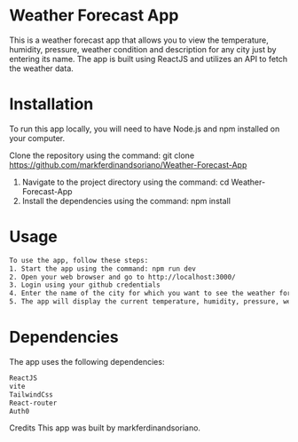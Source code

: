 # Weather Forecast App
This is a weather forecast app that allows you to view the temperature, humidity, pressure, weather condition and description for any city just by entering its name. The app is built using ReactJS and utilizes an API to fetch the weather data.

# Installation
To run this app locally, you will need to have Node.js and npm installed on your computer.

Clone the repository using the command: git clone https://github.com/markferdinandsoriano/Weather-Forecast-App
1. Navigate to the project directory using the command: cd Weather-Forecast-App
2. Install the dependencies using the command: npm install

# Usage
```sh   
To use the app, follow these steps:
1. Start the app using the command: npm run dev
2. Open your web browser and go to http://localhost:3000/
3. Login using your github credentials
4. Enter the name of the city for which you want to see the weather forecast in the search box, if no errors prompt just click the diplay weather it will navigate you to the next page.
5. The app will display the current temperature, humidity, pressure, weather condition and description for the selected city.
```  

# Dependencies
The app uses the following dependencies:

```sh  
ReactJS
vite
TailwindCss
React-router
Auth0
```  

Credits
This app was built by markferdinandsoriano.
